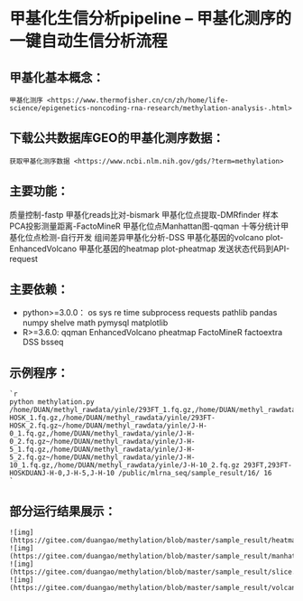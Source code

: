 甲基化生信分析pipeline – 甲基化测序的一键自动生信分析流程
=======================================
## 甲基化基本概念：
`甲基化测序 <https://www.thermofisher.cn/cn/zh/home/life-science/epigenetics-noncoding-rna-research/methylation-analysis-.html>`
## 下载公共数据库GEO的甲基化测序数据：
`获取甲基化测序数据 <https://www.ncbi.nlm.nih.gov/gds/?term=methylation>`
## 主要功能：
质量控制-fastp
甲基化reads比对-bismark
甲基化位点提取-DMRfinder
样本PCA投影测量距离-FactoMineR
甲基化位点Manhattan图-qqman
十等分统计甲基化位点检测-自行开发
组间差异甲基化分析-DSS
甲基化基因的volcano plot-EnhancedVolcano
甲基化基因的heatmap plot-pheatmap
发送状态代码到API-request
## 主要依赖：
- python>=3.0.0：
    os
    sys
    re
    time
    subprocess
    requests
    pathlib
    pandas
    numpy
    shelve
    math
    pymysql
    matplotlib
- R>=3.6.0:
    qqman
    EnhancedVolcano
    pheatmap
    FactoMineR
    factoextra
    DSS
    bsseq
## 示例程序：
    `r
    python methylation.py /home/DUAN/methyl_rawdata/yinle/293FT_1.fq.gz,/home/DUAN/methyl_rawdata/yinle/293FT_2.fq.gz~/home/DUAN/methyl_rawdata/yinle/293FT-HOSK_1.fq.gz,/home/DUAN/methyl_rawdata/yinle/293FT-HOSK_2.fq.gz~/home/DUAN/methyl_rawdata/yinle/J-H-0_1.fq.gz,/home/DUAN/methyl_rawdata/yinle/J-H-0_2.fq.gz~/home/DUAN/methyl_rawdata/yinle/J-H-5_1.fq.gz,/home/DUAN/methyl_rawdata/yinle/J-H-5_2.fq.gz~/home/DUAN/methyl_rawdata/yinle/J-H-10_1.fq.gz,/home/DUAN/methyl_rawdata/yinle/J-H-10_2.fq.gz 293FT,293FT-HOSKDUANJ-H-0,J-H-5,J-H-10 /public/mlrna_seq/sample_result/16/ 16
    `
## 部分运行结果展示：
    ![img](https://gitee.com/duangao/methylation/blob/master/sample_result/heatmap.png)
    ![img](https://gitee.com/duangao/methylation/blob/master/sample_result/manhattan.png)
    ![img](https://gitee.com/duangao/methylation/blob/master/sample_result/slice.png)
    ![img](https://gitee.com/duangao/methylation/blob/master/sample_result/volcano.png)

    
    
    


